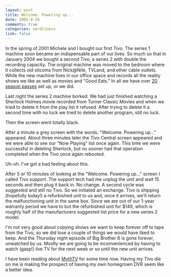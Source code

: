 ```yaml
--- 
layout: post
title: Welcome. Powering up...
date: 2005-8-26
comments: true
categories: nerdliness
link: false
---
```

In the spring of 2001 Michele and I bought our first Tivo. The series 1 machine soon became an indispensable part of our lives. So much so that in January 2004 we bought a second Tivo, a series 2 with double the recording capacity. The original machine was moved to the bedroom where it collects old sitcoms from Nick@Nite, TVLand, and other cable outlets. While the new machine lives in our office space and records all the reality shows we like as well as movies and "Good Eats." In all we have over <a href="http://www.zanshin.net/blogs/000617.html" title="Season passes">20 season passes</a> set up, or we did.

Last night the series 2 machine borked. We had just finished watching a Sherlock Holmes movie recorded from Turner Classic Movies and when we tried to delete it from the play list it refused. After trying to delete it a second time with no luck we tried to delete another program, still no luck.

Then the screen went totally black.

After a minute a grey screen with the words, "Welcome. Powering up..." appeared. About three minutes later the Tivo Central screen appeared and we were able to see our "Now Playing" list once again. This time we were successful in deleting Sherlock, but no sooner had that operation completed when the Tivo once again rebooted.

Uh-oh. I've got a bad feeling about this.

After 5 or 10 minutes of looking at the "Welcome. Powering up..." screen I called Tivo support. The support tech had me unplug the unit and wait 15 seconds and then plug it back in. No change. A second cycle was suggested and still no Tivo. So we initiated an exchange. Tivo is shipping (hopefully today!) a refurbished unit to us and, once it arrives, we'll return the malfunctioning unit in the same box. Since we are out of our 1-year warranty period we have to but the refurbished unit for $149, which is roughly half of the manufacturers suggested list price for a new series 2 model.

I'm not very good about copying shows we want to keep forever off to tape from the Tivo, so we did lose a couple of things we would have liked to keep. And the Thursday night episode of Big Brother 6 is gone forever, unwatched by us. Mostly we are going to be inconvenienced by having to watch (gasp!) live TV for the next week or so until the new unit arrives.

I have been reading about <a href="http://mythtv.org/" title="MythTV">MythTV</a> for some time now. Having my Tivo die on me is making the prospect of having my own homegrown DVR seem like a better idea.

